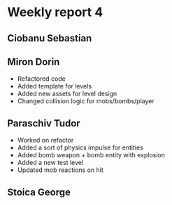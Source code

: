 # Weekly report 4

## Ciobanu Sebastian

## Miron Dorin
* Refactored code
* Added template for levels
* Added new assets for level design
* Changed collision logic for mobs/bombs/player

## Paraschiv Tudor
* Worked on refactor
* Added a sort of physics impulse for entities
* Added bomb weapon + bomb entity with explosion
* Added a new test level
* Updated mob reactions on hit

## Stoica George

